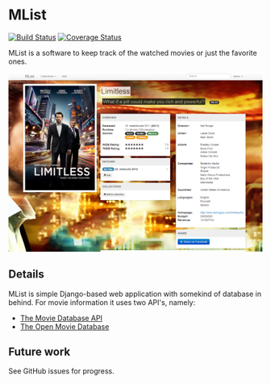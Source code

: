 MList
=====

[![Build Status](https://travis-ci.org/zcmander/mlist.svg?branch=master)](https://travis-ci.org/zcmander/mlist)
[![Coverage Status](https://coveralls.io/repos/github/zcmander/mlist/badge.svg?branch=master)](https://coveralls.io/github/zcmander/mlist?branch=master)

MList is a software to keep track of the watched movies or just the favorite ones.

![Screenshot of the movie details][movie_details]

Details
-------

MList is simple Django-based web application with somekind of database in behind. For movie information it uses two API's, namely:

 * [The Movie Database  API](https://developers.themoviedb.org/)
 * [The Open Movie Database](http://www.omdbapi.com/)

Future work
-----------

See GitHub issues for progress.

[movie_details]: docs/images/mlist_0_41_details.png "Screenshot of the movie details"